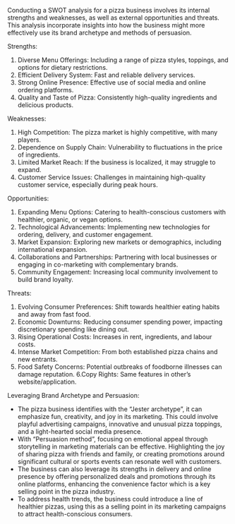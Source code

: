 Conducting a SWOT analysis for a pizza business involves its internal strengths and weaknesses, as well as external opportunities and threats. This analysis incorporate insights into how the business might more effectively use its brand archetype and methods of persuasion.

Strengths:
1. Diverse Menu Offerings: Including a range of pizza styles, toppings, and options for dietary restrictions.
2. Efficient Delivery System: Fast and reliable delivery services.
3. Strong Online Presence: Effective use of social media and online ordering platforms.
4. Quality and Taste of Pizza: Consistently high-quality ingredients and delicious products.

Weaknesses:
1. High Competition: The pizza market is highly competitive, with many players.
2. Dependence on Supply Chain: Vulnerability to fluctuations in the price of ingredients.
3. Limited Market Reach: If the business is localized, it may struggle to expand.
4. Customer Service Issues: Challenges in maintaining high-quality customer service, especially during peak hours.

Opportunities:
1. Expanding Menu Options: Catering to health-conscious customers with healthier, organic, or vegan options.
2. Technological Advancements: Implementing new technologies for ordering, delivery, and customer engagement.
3. Market Expansion: Exploring new markets or demographics, including international expansion.
4. Collaborations and Partnerships: Partnering with local businesses or engaging in co-marketing with complementary brands.
5. Community Engagement: Increasing local community involvement to build brand loyalty.

Threats:
1. Evolving Consumer Preferences: Shift towards healthier eating habits and away from fast food.
2. Economic Downturns: Reducing consumer spending power, impacting discretionary spending like dining out.
3. Rising Operational Costs: Increases in rent, ingredients, and labour costs.
4. Intense Market Competition: From both established pizza chains and new entrants.
5. Food Safety Concerns: Potential outbreaks of foodborne illnesses can damage reputation.
6.Copy Rights: Same features in other’s website/application.

Leveraging Brand Archetype and Persuasion:
-  The pizza business identifies with the “Jester archetype”, it can emphasize fun, creativity, and joy in its marketing. This could involve playful advertising campaigns, innovative and unusual pizza toppings, and a light-hearted social media presence.
- With “Persuasion method”, focusing on emotional appeal through storytelling in marketing materials can be effective. Highlighting the joy of sharing pizza with friends and family, or creating promotions around significant cultural or sports events can resonate well with customers.
- The business can also leverage its strengths in delivery and online presence by offering personalized deals and promotions through its online platforms, enhancing the convenience factor which is a key selling point in the pizza industry.
- To address health trends, the business could introduce a line of healthier pizzas, using this as a selling point in its marketing campaigns to attract health-conscious consumers.

